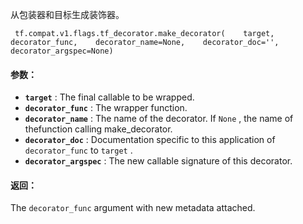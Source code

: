 从包装器和目标生成装饰器。

```
 tf.compat.v1.flags.tf_decorator.make_decorator(    target,    decorator_func,    decorator_name=None,    decorator_doc='',    decorator_argspec=None) 
```

#### 参数：
- **`target`** : The final callable to be wrapped.
- **`decorator_func`** : The wrapper function.
- **`decorator_name`** : The name of the decorator. If  `None` , the name of thefunction calling make_decorator.
- **`decorator_doc`** : Documentation specific to this application of `decorator_func`  to  `target` .
- **`decorator_argspec`** : The new callable signature of this decorator.


#### 返回：
The  `decorator_func`  argument with new metadata attached.

